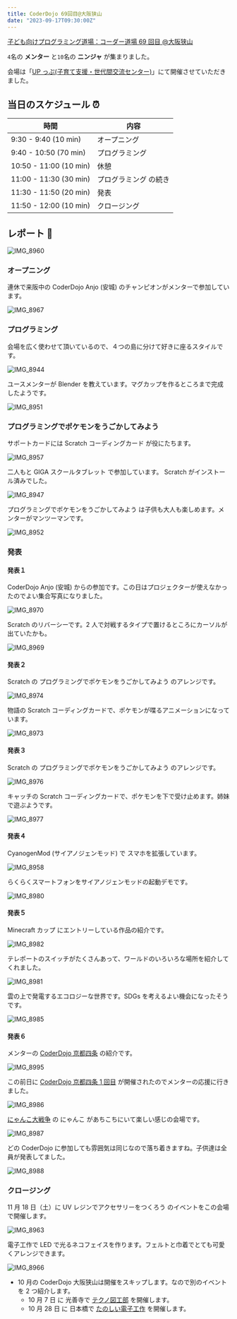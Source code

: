 ```yaml
---
title: CoderDojo 69回目@大阪狭山
date: "2023-09-17T09:30:00Z"
---
```


[子ども向けプログラミング道場：コーダー道場 69 回目 @大阪狭山](https://coderdojo-osakasayama.doorkeeper.jp/events/163063)

`4`名の **メンター** と`10`名の **ニンジャ** が集まりました。

会場は「[UP っぷ(子育て支援・世代間交流センター)](http://www.city.osakasayama.osaka.jp/kosodate_kyoiku/kosodate/upp_kosodatesiensedaikankouryuusenta1/index.html)」にて開催させていただきました。

## 当日のスケジュール ⏰

| 時間                   | 内容                  |
| ---------------------- | --------------------- |
| 9:30 - 9:40 (10 min)   | オープニング          |
| 9:40 - 10:50 (70 min)  | プログラミング        |
| 10:50 - 11:00 (10 min) | 休憩                  |
| 11:00 - 11:30 (30 min) | プログラミング の続き |
| 11:30 - 11:50 (20 min) | 発表                  |
| 11:50 - 12:00 (10 min) | クロージング          |

## レポート 📝

![IMG_8960](./IMG_8960.jpg)

### オープニング

連休で来阪中の CoderDojo Anjo (安城) のチャンピオンがメンターで参加しています。

![IMG_8967](./IMG_8967.jpg)

### プログラミング

会場を広く使わせて頂いているので、４つの島に分けて好きに座るスタイルです。

![IMG_8944](./IMG_8944.jpg)

ユースメンターが Blender を教えています。マグカップを作るところまで完成したようです。

![IMG_8951](./IMG_8951.jpg)

### プログラミングでポケモンをうごかしてみよう

サポートカードには Scratch コーディングカード が役にたちます。

![IMG_8957](./IMG_8957.jpg)

二人もと GIGA スクールタブレット で参加しています。 Scratch がインストール済みでした。

![IMG_8947](./IMG_8947.jpg)

プログラミングでポケモンをうごかしてみよう は子供も大人も楽しめます。メンターがマンツーマンです。

![IMG_8952](./IMG_8952.jpg)

### 発表

#### 発表１

CoderDojo Anjo (安城) からの参加です。この日はプロジェクターが使えなかったのでよい集合写真になりました。

![IMG_8970](./IMG_8970.jpg)

Scratch のリバーシーです。2 人で対戦するタイプで置けるところにカーソルが出ていたかも。

![IMG_8969](./IMG_8969.jpg)

#### 発表２

Scratch の プログラミングでポケモンをうごかしてみよう のアレンジです。

![IMG_8974](./IMG_8974.jpg)

物語の Scratch コーディングカードで、ポケモンが喋るアニメーションになっています。

![IMG_8973](./IMG_8973.jpg)

#### 発表３

Scratch の プログラミングでポケモンをうごかしてみよう のアレンジです。

![IMG_8976](./IMG_8976.jpg)

キャッチの Scratch コーディングカードで、ポケモンを下で受け止めます。姉妹で遊ぶようです。

![IMG_8977](./IMG_8977.jpg)

#### 発表４

CyanogenMod (サイアノジェンモッド) で スマホを拡張しています。

![IMG_8958](./IMG_8958.jpg)

らくらくスマートフォンをサイアノジェンモッドの起動デモです。

![IMG_8980](./IMG_8980.jpg)

#### 発表５

Minecraft カップ にエントリーしている作品の紹介です。

![IMG_8982](./IMG_8982.jpg)

テレポートのスイッチがたくさんあって、ワールドのいろいろな場所を紹介してくれました。

![IMG_8981](./IMG_8981.jpg)

雲の上で発電するエコロジーな世界です。SDGs を考えるよい機会になったそうです。

![IMG_8985](./IMG_8985.jpg)

#### 発表６

メンターの [CoderDojo 京都四条](https://coderdojo-kyoto-shijo.doorkeeper.jp/) の紹介です。

![IMG_8995](./IMG_8995.jpg)

この前日に [CoderDojo 京都四条 1 回目](https://coderdojo-kyoto-shijo.doorkeeper.jp/events/162494) が開催されたのでメンターの応援に行きました。

![IMG_8986](./IMG_8986.jpg)

[にゃんこ大戦争](https://battlecats.club/) の にゃんこ があちこちにいて楽しい感じの会場です。

![IMG_8987](./IMG_8987.jpg)

どの CoderDojo に参加しても雰囲気は同じなので落ち着きますね。子供達は全員が発表してました。

![IMG_8988](./IMG_8988.jpg)

### クロージング

11 月 18 日（土）に UV レジンでアクセサリーをつくろう のイベントをこの会場で開催します。

![IMG_8963](./IMG_8963.jpg)

電子工作で LED で光るネコフェイスを作ります。フェルトと巾着でとても可愛くアレンジできます。

![IMG_8966](./IMG_8966.jpg)

- 10 月の CoderDojo 大阪狭山は開催をスキップします。なので別のイベントを 2 つ紹介します。
  - 10 月 7 日 に 光善寺で [テクノ図工部](https://tekunozukoubu.doorkeeper.jp/events/162565) を開催します。
  - 10 月 28 日 に 日本橋で [たのしい電子工作](https://naniwarb.doorkeeper.jp/events/163428) を開催します。
